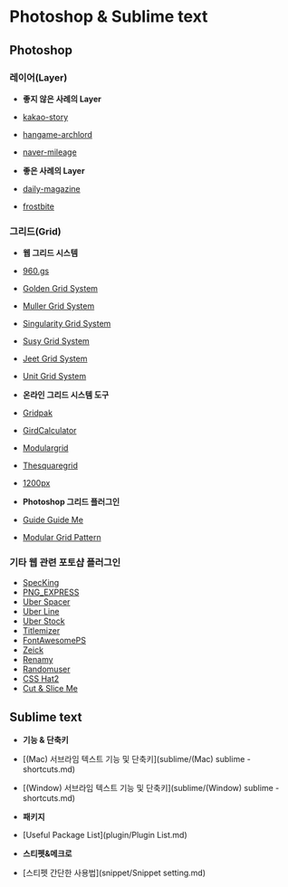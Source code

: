 # Photoshop & Sublime text

## Photoshop

### 레이어(Layer)

- **좋지 않은 사례의 Layer**
 - [kakao-story](../Resources/images/kakao-story.png)
 - [hangame-archlord](../Resources/images/hangame-archlord.png)
 - [naver-mileage](../Resources/images/naver-mileage.png)

- **좋은 사례의 Layer**
 - [daily-magazine](../Resources/images/daily-magazine.png)
 - [frostbite](../Resources/images/frostbite.png)

### 그리드(Grid)

- **웹 그리드 시스템**
 - [960.gs](http://960.gs/)
 - [Golden Grid System](http://www.jonikorpi.com/golden-grid-system/)
 - [Muller Grid System](http://muellergridsystem.com/)
 - [Singularity Grid System](http://singularity.gs/)
 - [Susy Grid System](http://susy.oddbird.net/)
 - [Jeet Grid System](http://jeet.gs/)
 - [Unit Grid System](http://unit.gs/)

- **온라인 그리드 시스템 도구**
 - [Gridpak](http://gridpak.com/)
 - [GirdCalculator](http://gridcalculator.dk/)
 - [Modulargrid](http://modulargrid.org/#app)
 - [Thesquaregrid](http://thesquaregrid.com/)
 - [1200px](http://1200px.com/)

- **Photoshop 그리드 플러그인**
 - [Guide Guide Me](http://guideguide.me/)
 - [Modular Grid Pattern](http://modulargrid.org/#panel)


### 기타 웹 관련 포토샵 플러그인 

- [SpecKing](http://www.wuwacorp.com/specking/)
- [PNG_EXPRESS](http://www.pngexpress.com/)
- [Uber Spacer](http://uberplugins.cc/)
- [Uber Line](http://uberplugins.cc/uberline-plugin-for-photoshop/)
- [Uber Stock](http://uberplugins.cc/uberstock-plugin-for-photoshop/)
- [Titlemizer](http://titlemizer.levits.ky/)
- [FontAwesomePS](http://creativedo.co/FontAwesomePS)
- [Zeick](https://gumroad.com/l/Zeick)
- [Renamy](http://www.klaia.com/Renamy/)
- [Randomuser](https://randomuser.me/photoshop)
- [CSS Hat2](http://csshat.com/)
- [Cut & Slice Me](http://www.cutandslice.me/)


## Sublime text

- **기능 & 단축키**
 - [(Mac) 서브라임 텍스트 기능 및 단축키](sublime/(Mac) sublime - shortcuts.md)
 - [(Window) 서브라임 텍스트 기능 및 단축키](sublime/(Window) sublime - shortcuts.md)

- **패키지**
 - [Useful Package List](plugin/Plugin List.md)

- **스티펫&메크로**
 - [스티펫 간단한 사용법](snippet/Snippet setting.md)